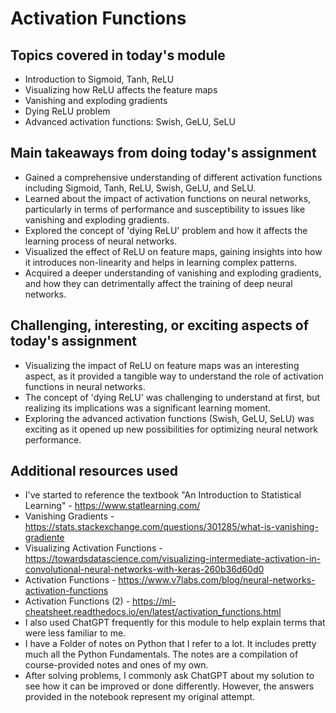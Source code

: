 # Activation Functions

## Topics covered in today's module
* Introduction to Sigmoid, Tanh, ReLU
* Visualizing how ReLU affects the feature maps
* Vanishing and exploding gradients
* Dying ReLU problem
* Advanced activation functions: Swish, GeLU, SeLU

## Main takeaways from doing today's assignment
* Gained a comprehensive understanding of different activation functions including Sigmoid, Tanh, ReLU, Swish, GeLU, and SeLU.
* Learned about the impact of activation functions on neural networks, particularly in terms of performance and susceptibility to issues like vanishing and exploding gradients.
* Explored the concept of 'dying ReLU' problem and how it affects the learning process of neural networks.
* Visualized the effect of ReLU on feature maps, gaining insights into how it introduces non-linearity and helps in learning complex patterns.
* Acquired a deeper understanding of vanishing and exploding gradients, and how they can detrimentally affect the training of deep neural networks.

## Challenging, interesting, or exciting aspects of today's assignment
* Visualizing the impact of ReLU on feature maps was an interesting aspect, as it provided a tangible way to understand the role of activation functions in neural networks.
* The concept of 'dying ReLU' was challenging to understand at first, but realizing its implications was a significant learning moment.
* Exploring the advanced activation functions (Swish, GeLU, SeLU) was exciting as it opened up new possibilities for optimizing neural network performance.

## Additional resources used 
* I've started to reference the textbook "An Introduction to Statistical Learning" - https://www.statlearning.com/
* Vanishing Gradients - https://stats.stackexchange.com/questions/301285/what-is-vanishing-gradiente
* Visualizing Activation Functions - https://towardsdatascience.com/visualizing-intermediate-activation-in-convolutional-neural-networks-with-keras-260b36d60d0
* Activation Functions - https://www.v7labs.com/blog/neural-networks-activation-functions
* Activation Functions (2) - https://ml-cheatsheet.readthedocs.io/en/latest/activation_functions.html
* I also used ChatGPT frequently for this module to help explain terms that were less familiar to me.
* I have a Folder of notes on Python that I refer to a lot. It includes pretty much all the Python Fundamentals. The notes are a compilation of course-provided notes and ones of my own.
* After solving problems, I commonly ask ChatGPT about my solution to see how it can be improved or done differently. However, the answers provided in the notebook represent my original attempt.
